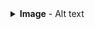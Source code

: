 <details>
<summary><b>Image</b> - Alt text</summary>

![Simple wireframe showing Department 1,2,3 Trend and product Sales ](1.png)

Wireframe of a dashboard titled 'Department Sales' showing sections for three departments. Each section includes a placeholder for revenue with the label 'Revenue $###,' a placeholder line chart labeled 'Trend' to show sales trends, and a placeholder bar chart labeled 'Product Sales' listing the top-selling items with labels 'Name' for each item. The layout is divided into three columns, one for each department, with consistent sections for revenue, trend, and product sales. At the bottom, there is a placeholder for the data source information.

<details>